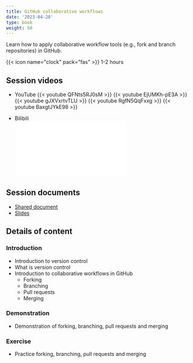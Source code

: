 ```yaml
---
title: GitHub collaborative workflows
date: '2023-04-28'
type: book
weight: 50
---
```


Learn how to apply collaborative workflow tools (e.g., fork and branch repositories) in GitHub. 

<!--more-->

{{< icon name="clock" pack="fas" >}} 1-2 hours

## Session videos
- YouTube
{{< youtube QFNts5RJ0sM >}}
{{< youtube EjUMKh-pE3A >}}
{{< youtube gJXVxrtvTLU >}}
{{< youtube RgfN5QqFxxg >}}
{{< youtube BaxgtJYkE98 >}} <br />

- Bilibili <br />
&nbsp;<iframe src="//player.bilibili.com/player.html?aid=749467173&bvid=BV18C4y1w7TP&cid=1357419000&p=1" scrolling="no" border="0" frameborder="no" framespacing="0" allowfullscreen="true"> </iframe>

## Session documents
- [Shared document](https://docs.google.com/document/d/1PXmTW-qqoPCMpQSDL-xT3Xu9H3dLKpuBIh1dauwHS-s/edit?usp=sharing)
- [Slides](https://doi.org/10.5281/zenodo.8271923)

## Details of content
### Introduction
- Introduction to version control
- What is version control
- Introduction to collaborative workflows in GitHub
  - Forking 
  - Branching
  - Pull requests
  - Merging

### Demonstration
- Demonstration of forking, branching, pull requests and merging

### Exercise
- Practice forking, branching, pull requests and merging
